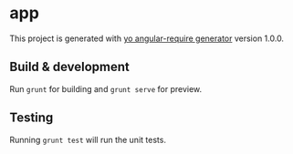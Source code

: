 # app

This project is generated with [yo angular-require generator](https://github.com/aaronallport/generator-angular-require)
version 1.0.0.

## Build & development

Run `grunt` for building and `grunt serve` for preview.

## Testing

Running `grunt test` will run the unit tests.
